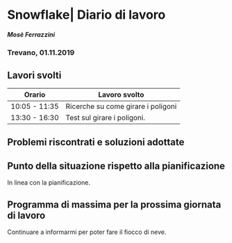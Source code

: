 

# Snowflake| Diario di lavoro
##### Mosè Ferrazzini
### Trevano, 01.11.2019

## Lavori svolti


|Orario        |Lavoro svolto                 |
|--------------|------------------------------|
|10:05 - 11:35 |Ricerche su come girare i poligoni|
|13:30 - 16:30 |Test sul girare i poligoni.|

##  Problemi riscontrati e soluzioni adottate


##  Punto della situazione rispetto alla pianificazione
In linea con la pianificazione.

## Programma di massima per la prossima giornata di lavoro
Continuare a informarmi per poter fare il fiocco di neve.

